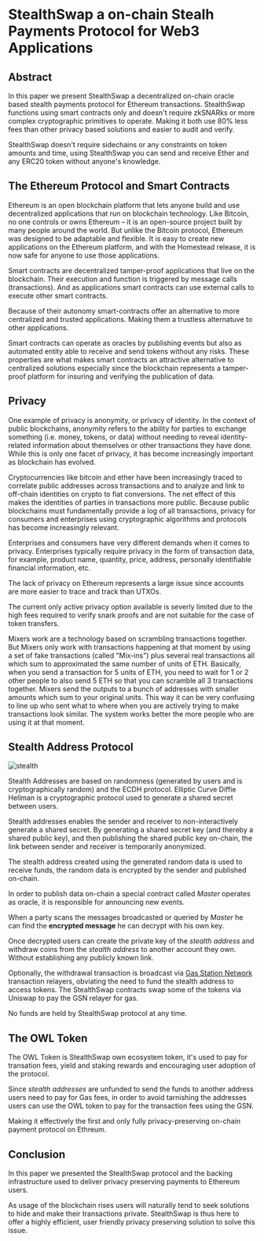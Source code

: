 # StealthSwap a on-chain Stealh Payments Protocol for Web3 Applications


## Abstract

In this paper we present StealthSwap a decentralized on-chain oracle based stealth payments protocol for Ethereum transactions.
StealthSwap functions using smart contracts only and doesn't require zkSNARks or more complex cryptographic primitives to operate.
Making it both use 80% less fees than other privacy based solutions and easier to audit and verify.

StealthSwap doesn't require sidechains or any constraints on token amounts and time, using StealthSwap you can send
and receive Ether and any ERC20 token without anyone's knowledge.


## The Ethereum Protocol and Smart Contracts

Ethereum is an open blockchain platform that lets anyone build and use decentralized applications that run on blockchain technology. Like Bitcoin, no one controls or owns Ethereum – it is an open-source project built by many people around the world. But unlike the Bitcoin protocol, Ethereum was designed to be adaptable and flexible. It is easy to create new applications on the Ethereum platform, and with the Homestead release, it is now safe for anyone to use those applications.

Smart contracts are decentralized tamper-proof applications that live on the blockchain. Their execution and function is triggered
by message calls (transactions). And as applications smart contracts can use external calls to execute other smart contracts.

Because of their autonomy smart-contracts offer an alternative to more centralized and trusted applications. Making them a trustless alternatuve to other applications.

Smart contracts can operate as oracles by publishing events but also as automated entity able to receive and send tokens without
any risks. These properties are what makes smart contracts an attractive alternative to centralized solutions especially since
the blockchain represents a tamper-proof platform for insuring and verifying the publication of data.

## Privacy

One example of privacy is anonymity, or privacy of identity. In the context of public blockchains, 
anonymity refers to the ability for parties to exchange something (i.e. money, tokens, or data) 
without needing to reveal identity-related information about themselves or other transactions they have done. 
While this is only one facet of privacy, it has become increasingly important as blockchain has evolved.

Cryptocurrencies like bitcoin and ether have been increasingly traced to correlate public addresses across transactions and to analyze and link to off-chain identities on crypto to fiat conversions. The net effect of this makes the identities of parties in transactions more public. Because public blockchains must fundamentally provide a log of all transactions, privacy for consumers and enterprises using cryptographic algorithms and protocols has become increasingly relevant.

Enterprises and consumers have very different demands when it comes to privacy. Enterprises typically require privacy in the form of transaction data, for example, product name, quantity, price, address, personally identifiable financial information, etc.

The lack of privacy on Ethereum represents a large issue since accounts are more easier to trace and track than UTXOs.

The current only active privacy option available is severly limited due to the high fees required to verify snark proofs and
are not suitable for the case of token transfers.

Mixers work are a technology based on scrambling transactions together. 
But Mixers only work with transactions happening at that moment by using a set of fake transactions (called "Mix-ins") plus 
several real transactions all which sum to approximated the same number of units of ETH. 
Basically, when you send a transaction for 5 units of ETH, you need to wait for 1 or 2 other people to also send 5 ETH so that you can scramble all 3 transactions together.
Mixers send the outputs to a bunch of addresses with smaller amounts which sum to your original units. 
This way it can be very confusing to line up who sent what to where when you are actively trying to make transactions look similar. 
The system works better the more people who are using it at that moment.

## Stealth Address Protocol


![stealth](https://i.imgur.com/FI0u218.png)

Stealth Addresses are based on randomness (generated by users and is cryptographically random) and the ECDH protocol.
Elliptic Curve Diffie Hellman is a cryptographic protocol used to generate a shared secret between users.

Stealth addresses enables the sender and receiver to non-interactively generate a shared secret. 
By generating a shared secret key (and thereby a shared public key), and then publishing the shared public key on-chain, the link between sender and receiver is temporarily anonymized.

The stealth address created using the generated random data is used to receive funds, the random data is encrypted by the sender
and published on-chain.

In order to publish data on-chain a special contract called *Master* operates as oracle, it is responsible for announcing new events.

When a party scans the messages broadcasted or queried by *Master* he can find the **encrypted message** he can decrypt with
his own key. 

Once decrypted users can create the private key of the *stealth address* and withdraw coins from the *stealth address* to another
account they own. Without establishing any publicly known link.

Optionally, the withdrawal transaction is broadcast via [Gas Station Network](https://www.opengsn.org/) transaction relayers, obviating the need to fund the stealth address to access tokens. The StealthSwap contracts swap some of the tokens via Uniswap to pay the GSN relayer for gas.

No funds are held by StealthSwap protocol at any time.

## The OWL Token

The OWL Token is StealthSwap own ecosystem token, it's used to pay for transation fees, yield and staking rewards and encouraging
user adoption of the protocol.

Since *stealth addresses* are unfunded to send the funds to another address users need to pay for Gas fees, in order to avoid
tarnishing the addresses users can use the OWL token to pay for the transaction fees using the GSN.

Making it effectively the first and only fully privacy-preserving on-chain payment protocol on Ethreum.

## Conclusion

In this paper we presented the StealthSwap protocol and the backing infrastructure used to deliver privacy preserving payments
to Ethereum users.

As usage of the blockchain rises users will naturally tend to seek solutions to hide and make their transactions private.
StealthSwap is thus here to offer a highly efficient, user friendly privacy preserving solution to solve this issue.
